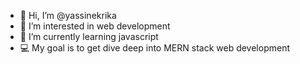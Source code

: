 - 👋 Hi, I’m @yassinekrika
- 👀 I’m interested in web development
- 🌱 I’m currently learning javascript
- 💻 My goal is to get dive deep into MERN stack web development
